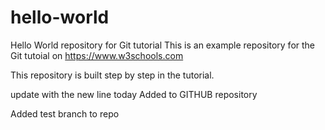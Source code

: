 # hello-world
Hello World repository for Git tutorial
This is an example repository for the Git tutoial on https://www.w3schools.com

This repository is built step by step in the tutorial.

update with the new line today
Added to GITHUB repository


Added test branch to repo